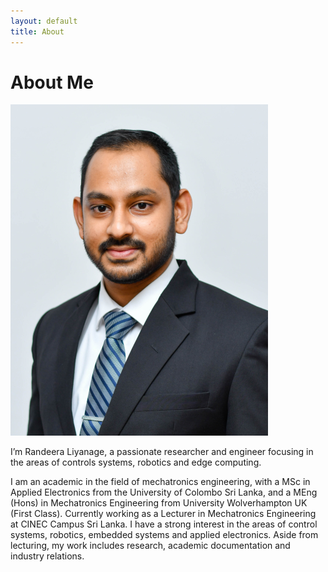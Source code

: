 ```yaml
---
layout: default
title: About
---
```


# About Me

![My Photo](assets/img/CVPhoto2024Jan.png)

I’m Randeera Liyanage, a passionate researcher and engineer focusing in the areas of controls systems, robotics and edge computing.

I am an academic in the field of mechatronics engineering, with a MSc in Applied Electronics from the University of Colombo Sri Lanka, and a MEng (Hons) in Mechatronics Engineering from University Wolverhampton UK (First Class). Currently working as a Lecturer in Mechatronics Engineering at CINEC Campus Sri Lanka. I have a strong interest in the areas of control systems, robotics, embedded systems and applied electronics. Aside from lecturing, my work includes research, academic documentation and industry relations. 
